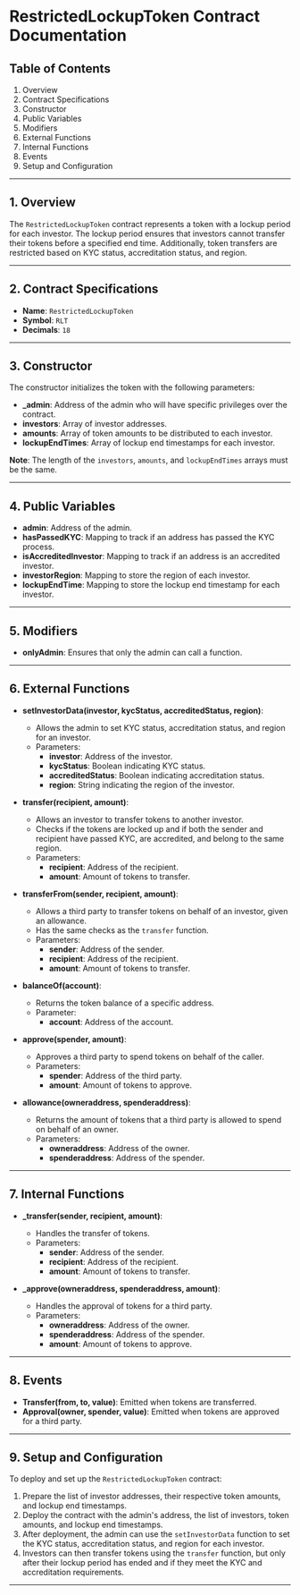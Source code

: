 # RestrictedLockupToken Contract Documentation

## Table of Contents

1. Overview
2. Contract Specifications
3. Constructor
4. Public Variables
5. Modifiers
6. External Functions
7. Internal Functions
8. Events
9. Setup and Configuration

---

## 1. Overview

The `RestrictedLockupToken` contract represents a token with a lockup period for each investor. The lockup period ensures that investors cannot transfer their tokens before a specified end time. Additionally, token transfers are restricted based on KYC status, accreditation status, and region.

---

## 2. Contract Specifications

- **Name**: `RestrictedLockupToken`
- **Symbol**: `RLT`
- **Decimals**: `18`

---

## 3. Constructor

The constructor initializes the token with the following parameters:

- **_admin**: Address of the admin who will have specific privileges over the contract.
- **investors**: Array of investor addresses.
- **amounts**: Array of token amounts to be distributed to each investor.
- **lockupEndTimes**: Array of lockup end timestamps for each investor.

**Note**: The length of the `investors`, `amounts`, and `lockupEndTimes` arrays must be the same.

---

## 4. Public Variables

- **admin**: Address of the admin.
- **hasPassedKYC**: Mapping to track if an address has passed the KYC process.
- **isAccreditedInvestor**: Mapping to track if an address is an accredited investor.
- **investorRegion**: Mapping to store the region of each investor.
- **lockupEndTime**: Mapping to store the lockup end timestamp for each investor.

---

## 5. Modifiers

- **onlyAdmin**: Ensures that only the admin can call a function.

---

## 6. External Functions

- **setInvestorData(investor, kycStatus, accreditedStatus, region)**:
    - Allows the admin to set KYC status, accreditation status, and region for an investor.
    - Parameters:
        - **investor**: Address of the investor.
        - **kycStatus**: Boolean indicating KYC status.
        - **accreditedStatus**: Boolean indicating accreditation status.
        - **region**: String indicating the region of the investor.

- **transfer(recipient, amount)**:
    - Allows an investor to transfer tokens to another investor.
    - Checks if the tokens are locked up and if both the sender and recipient have passed KYC, are accredited, and belong to the same region.
    - Parameters:
        - **recipient**: Address of the recipient.
        - **amount**: Amount of tokens to transfer.

- **transferFrom(sender, recipient, amount)**:
    - Allows a third party to transfer tokens on behalf of an investor, given an allowance.
    - Has the same checks as the `transfer` function.
    - Parameters:
        - **sender**: Address of the sender.
        - **recipient**: Address of the recipient.
        - **amount**: Amount of tokens to transfer.

- **balanceOf(account)**:
    - Returns the token balance of a specific address.
    - Parameter:
        - **account**: Address of the account.

- **approve(spender, amount)**:
    - Approves a third party to spend tokens on behalf of the caller.
    - Parameters:
        - **spender**: Address of the third party.
        - **amount**: Amount of tokens to approve.

- **allowance(owneraddress, spenderaddress)**:
    - Returns the amount of tokens that a third party is allowed to spend on behalf of an owner.
    - Parameters:
        - **owneraddress**: Address of the owner.
        - **spenderaddress**: Address of the spender.

---

## 7. Internal Functions

- **_transfer(sender, recipient, amount)**:
    - Handles the transfer of tokens.
    - Parameters:
        - **sender**: Address of the sender.
        - **recipient**: Address of the recipient.
        - **amount**: Amount of tokens to transfer.

- **_approve(owneraddress, spenderaddress, amount)**:
    - Handles the approval of tokens for a third party.
    - Parameters:
        - **owneraddress**: Address of the owner.
        - **spenderaddress**: Address of the spender.
        - **amount**: Amount of tokens to approve.

---

## 8. Events

- **Transfer(from, to, value)**: Emitted when tokens are transferred.
- **Approval(owner, spender, value)**: Emitted when tokens are approved for a third party.

---

## 9. Setup and Configuration

To deploy and set up the `RestrictedLockupToken` contract:

1. Prepare the list of investor addresses, their respective token amounts, and lockup end timestamps.
2. Deploy the contract with the admin's address, the list of investors, token amounts, and lockup end timestamps.
3. After deployment, the admin can use the `setInvestorData` function to set the KYC status, accreditation status, and region for each investor.
4. Investors can then transfer tokens using the `transfer` function, but only after their lockup period has ended and if they meet the KYC and accreditation requirements.

---
